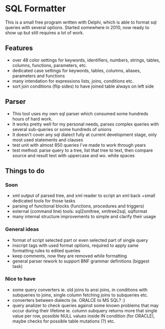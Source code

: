 # SQL Formatter
This is a small free program written with Delphi, which is able to format sql queries with several options. Started somewhere in 2010, now ready to show up but still requires a lot of work.

## Features
* over 48 color settings for keywords, identifiers, numbers, strings, tables, columns, functions, parameters, etc.
* dedicated case settings for keywords, tables, columns, aliases, parameters and functions
* many intendation for expressions lists, joins, conditions etc.
* sort join conditions (flip sides) to have joined table always on left side

## Parser
* This tool uses my own sql parser which consumed some hundreds hours of hard work. 
* It works pretty well for my personal needs, parses complex queries with several sub-queries or some hundreds of unions
* It doesn't cover any sql dialect fully at current development stage, only most used statements and clauses
* test unit with almost 850 queries I've made to work through years
* test method: parse query to a tree, list that tree to text, then compare source and result text with uppercase and wo. white spaces

## Things to do 
### Soon 
* xml output of parsed tree, and xml reader to script an xml back +small dedicated tools for those tasks
* parsing of functional blocks (functions, procedures and triggers)
* external (command line) tools: sql2xmltree, xmltree2sql, sqlformat 
* many internal structure improvements to simple and clarify their usage
### General ideas
* format of script selected part or even selected part of single query
* inscript tags with used format options, required to apply same formatting rules to edited queries
* keep comments, now they are removed while formatting
* general parser rework to support BNF grammar definitions (biggest task)
### Nice to have
* some query converters ie. old joins to ansi joins, in conditions with subqueries to joins, single column fetching joins to subqueries etc. 
* converters between dialects (ie. ORALCE to MS SQL? :)
* query analizer to check queries against some known problems that may occur during their lifetime ie. column subquery returns more that single value per row, possible NULL values inside IN condition (for ORACLE), maybe checks for possible table mutations (?) etc.
